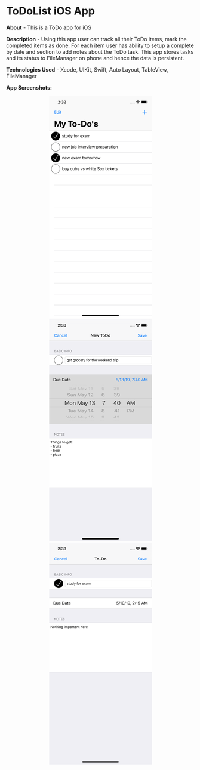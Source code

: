 # ToDoList iOS App

**About** - This is a ToDo app for iOS

**Description** - Using this app user can track all their ToDo items, mark the completed items as done. For each item user has ability to setup a complete by date and section to add notes about the ToDo task. This app stores tasks and its status to FileManager on phone and hence the data is persistent.

**Technologies Used** - Xcode, UIKit, Swift, Auto Layout, TableView, FileManager

**App Screenshots:**
<div align="center">
    <img src="/Resources/todolist.png" width="275px"</img>
    <img src="/Resources/addNewToDo.png" width="275px"</img> 
    <img src="/Resources/checkCompleted.png" width="275px"</img>
</div>
